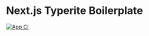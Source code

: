 # Next.js Typerite Boilerplate

[![App CI](https://github.com/curtistimson/nextjs-typerite-boilerplate/actions/workflows/app-ci.yml/badge.svg)](https://github.com/curtistimson/nextjs-typerite-boilerplate/actions/workflows/app-ci.yml)

